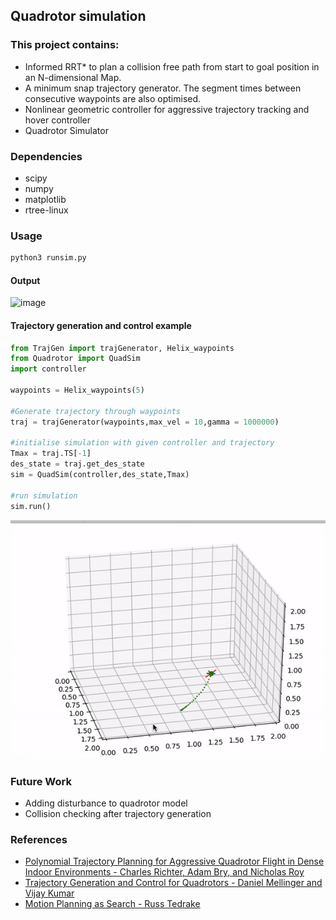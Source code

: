 ## Quadrotor simulation

### This project contains:
- Informed RRT* to plan a collision free path from start to goal position in an N-dimensional Map.
- A minimum snap trajectory generator. The segment times between consecutive waypoints are also optimised.
- Nonlinear geometric controller for aggressive trajectory tracking and hover controller
- Quadrotor Simulator

### Dependencies
- scipy
- numpy
- matplotlib
- rtree-linux

### Usage
```python
python3 runsim.py
```
#### Output
![image](./imgs/rrt2.gif)

#### Trajectory generation and control example
```python
from TrajGen import trajGenerator, Helix_waypoints
from Quadrotor import QuadSim
import controller

waypoints = Helix_waypoints(5)

#Generate trajectory through waypoints
traj = trajGenerator(waypoints,max_vel = 10,gamma = 1000000)

#initialise simulation with given controller and trajectory
Tmax = traj.TS[-1]
des_state = traj.get_des_state
sim = QuadSim(controller,des_state,Tmax)

#run simulation
sim.run()
```
![image](./imgs/helixtraj.gif)


### Future Work

- Adding disturbance to quadrotor model
- Collision checking after trajectory generation

### References
- [Polynomial Trajectory Planning for Aggressive Quadrotor Flight in Dense Indoor Environments - Charles Richter, Adam Bry, and Nicholas Roy](https://groups.csail.mit.edu/rrg/papers/Richter_ISRR13.pdf)
- [Trajectory Generation and Control for Quadrotors - Daniel Mellinger and Vijay Kumar](https://repository.upenn.edu/cgi/viewcontent.cgi?article=1705&context=edissertations)
- [Motion Planning as Search - Russ Tedrake](http://underactuated.csail.mit.edu/planning.html#section2)
